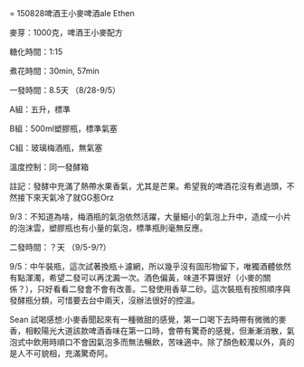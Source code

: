 = 150828啤酒王小麥啤酒ale Ethen

麥芽：1000克，啤酒王小麥配方

糖化時間：1:15

煮花時間：30min, 57min

一發時間：8.5天 （8/28-9/5）

A組：五升，標準

B組：500ml塑膠瓶，標準氣塞

C組：玻璃梅酒瓶，無氣塞

溫度控制：同一發酵箱

註記：發酵中充滿了熱帶水果香氣，尤其是芒果。希望我的啤酒花沒有煮過頭，不然接下來天氣冷了就GG惹Orz

9/3：不知道為啥，梅酒瓶的氣泡依然活躍，大量細小的氣泡上升中，造成一小片的泡沫雲，塑膠瓶也有小量的氣泡，標準瓶則毫無反應。

二發時間：？天 （9/5-9/?）

9/5：中午裝瓶，這次試著換瓶＋濾網，所以幾乎沒有固形物留下，唯獨酒體依然有點渾濁，希望二發可以再沈澱一次。酒色偏黃，味道不算很好（小麥的關係？），只好看看二發會不會有改善。二發使用香草二砂。這次裝瓶有按照順序與發酵瓶分類，可惜要去台中兩天，沒辦法很好的控溫。

Sean 試喝感想:小麥香聞起來有一種微甜的感覺，第一口喝下去時帶有微微的麥香，相較陽光大道該款啤酒香味在第一口時，會帶有驚奇的感覺，但漸漸消散，氣泡式中飲用時順口不會因氣泡多而無法暢飲，苦味適中。除了顏色較濁以外，真的是人不可貌相，充滿驚奇阿。


